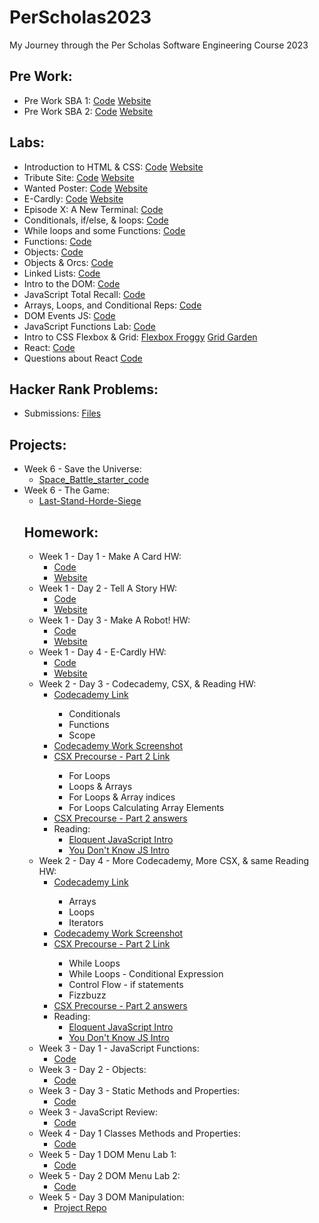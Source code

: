 # PerScholas2023
My Journey through the Per Scholas Software Engineering Course 2023
<h2>Pre Work:</h2>
<ul>
  <li>Pre Work SBA 1: 
    <a href="https://github.com/ArnoldPires/PerScholas2023/tree/main/PreWork/PreWork1">Code</a>
    <a href="https://arnaldopires.com/PerScholas2023/PreWork/PreWork1/index.html"> Website</a>
  </li>
  <li>Pre Work SBA 2: 
    <a href="https://github.com/ArnoldPires/PerScholas2023/tree/main/PreWork/PreWork2">Code</a>
    <a href="https://arnaldopires.com/PerScholas2023/PreWork/PreWork2/index.html"> Website</a>
  </li>
</ul>
<h2>Labs:</h2>
<ul>
  <li>Introduction to HTML & CSS:
    <a href="https://github.com/ArnoldPires/PerScholas2023/tree/main/Labs/Week1-Day1-Lab">Code</a>
    <a href="https://arnaldopires.com/PerScholas2023/Labs/Week1-Day1-Lab/index.html">Website</a>
  </li>
  <li>Tribute Site:
    <a href="https://github.com/ArnoldPires/PerScholas2023/tree/main/Labs/Week1-Day2-Lab">Code</a>
    <a href="https://arnaldopires.com/PerScholas2023/Labs/Week1-Day2-Lab/index.html">Website</a>
  </li>
  <li>Wanted Poster:
    <a href="https://github.com/ArnoldPires/PerScholas2023/tree/main/Labs/Week1-Day3-Lab">Code</a>
    <a href="https://arnaldopires.com/PerScholas2023/Labs/Week1-Day3-Lab/index.html">Website</a>
  </li>
  <li>E-Cardly:
    <a href="https://github.com/ArnoldPires/PerScholas2023/tree/main/Labs/Week1-Day4-Lab">Code</a>
    <a href="https://arnaldopires.com/PerScholas2023/Labs/Week1-Day4-Lab/index.html">Website</a>
  </li>
  <li>Episode X: A New Terminal:
    <a href="https://github.com/ArnoldPires/PerScholas2023/tree/main/Labs/Week2-Day2-Lab">Code</a>
  </li>
  <li>Conditionals, if/else, & loops:
    <a href="https://github.com/ArnoldPires/PerScholas2023/tree/main/Labs/Week2-Day3-Lab">Code</a>
  </li>
  <li>While loops and some Functions:
    <a href="https://github.com/ArnoldPires/PerScholas2023/tree/main/Labs/Week2-Day4-Lab">Code</a>
  </li>
  <li>Functions:
    <a href="https://github.com/ArnoldPires/PerScholas2023/tree/main/Labs/Week3-Day1-Lab">Code</a>
  </li>
  <li>Objects:
    <a href="https://github.com/ArnoldPires/PerScholas2023/tree/main/Labs/Week3-Day2-Lab">Code</a>
  </li>
  <li>Objects & Orcs:
    <a href="https://github.com/ArnoldPires/PerScholas2023/tree/main/Labs/Week3-Day3-Lab">Code</a>
  </li>
  <li>Linked Lists:
    <a href="https://github.com/ArnoldPires/PerScholas2023/tree/main/Labs/Week3-Day4-Lab">Code</a>
  </li>
  <li>Intro to the DOM:
    <a href="https://github.com/ArnoldPires/PerScholas2023/tree/main/Labs/Week4-Day1-Lab">Code</a>
  </li>
  <li>JavaScript Total Recall:
    <a href="https://github.com/ArnoldPires/PerScholas2023/tree/main/Labs/Week4-Day2-Lab">Code</a>
  </li>
  <li>Arrays, Loops, and Conditional Reps:
    <a href="https://github.com/ArnoldPires/PerScholas2023/tree/main/Labs/Week4-Day3-Lab">Code</a>
  </li>
  <li>DOM Events JS:
    <a href="https://github.com/ArnoldPires/PerScholas2023/tree/main/Labs/Week5-Day2-Lab">Code</a>
  </li>
  <li>JavaScript Functions Lab:
    <a href="https://replit.com/@ArnaldoPires/JavaScript-Functions-Lab">Code</a>
  </li>
  <li>Intro to CSS Flexbox & Grid:
    <a href="https://flexboxfroggy.com/">Flexbox Froggy</a>
    <a href="https://cssgridgarden.com/">Grid Garden</a>
  </li>
  <li>React:
    <a href="https://github.com/ArnoldPires/PerScholas2023/tree/main/Labs/react">Code</a>
  </li>
  <li>Questions about React
    <a href="https://github.com/ArnoldPires/PerScholas2023/tree/main/Labs/Week7-Day3-Lab">Code</a>
  </li>
</ul>
<h2>Hacker Rank Problems:</h2>
<ul>
<li>Submissions:
  <a href="https://github.com/ArnoldPires/PerScholas2023/tree/main/HackerRank">Files</a>
</li>
</ul>
<h2>Projects:</h2>
<ul>
  <li>Week 6 - Save the Universe: 
    <ul>
      <li><a href="https://github.com/ArnoldPires/Space_Battle_starter_code">Space_Battle_starter_code</a></li>
    </ul>
  </li>
  <li>Week 6 - The Game: 
    <ul>
      <li><a href="https://github.com/ArnoldPires/Last-Stand-Horde-Siege">Last-Stand-Horde-Siege</a></li>
    </ul>
  </li>
<h2>Homework:</h2>
<ul>
  <li>Week 1 - Day 1 - Make A Card HW:
    <ul>
      <li><a href="https://github.com/ArnoldPires/PerScholas2023/tree/main/Homework/Week1-Day1-HW">Code</a></li>
      <li><a href="https://arnaldopires.com/PerScholas2023/Homework/Week1-Day1-HW/index.html">Website</a></li>
    </ul>
  </li>
  <li>Week 1 - Day 2 - Tell A Story HW:
    <ul>
      <li><a href="https://github.com/ArnoldPires/PerScholas2023/tree/main/Homework/Week1-Day2-HW">Code</a></li>
      <li><a href="https://arnaldopires.com/PerScholas2023/Homework/Week1-Day2-HW/index.html">Website</a></li>
    </ul>
  </li>
  <li>Week 1 - Day 3 - Make A Robot! HW: 
    <ul>
      <li><a href="https://github.com/ArnoldPires/PerScholas2023/tree/main/Homework/Week1-Day3-HW">Code</a></li>
      <li><a href="https://arnaldopires.com/PerScholas2023/Homework/Week1-Day3-HW/index.html">Website</a></li>
    </ul>
  </li>
  <li>Week 1 - Day 4 - E-Cardly HW: 
    <ul>
      <li><a href="https://github.com/ArnoldPires/PerScholas2023/tree/main/Homework/Week1-Day4-HW">Code</a></li>
      <li><a href="https://arnaldopires.com/PerScholas2023/Homework/Week1-Day4-HW/index.html">Website</a></li>
    </ul>
  </li>
  <li>Week 2 - Day 3 - Codecademy, CSX, & Reading HW:
    <ul>
      <li><a href="https://www.codecademy.com/learn/introduction-to-javascript">Codecademy Link</a></li>
        <ul>
          <li>Conditionals</li>
          <li>Functions</li>
          <li>Scope</li>
        </ul>
      </li>
      <li><a href="https://github.com/ArnoldPires/PerScholas2023/blob/main/Homework/Week2-Day3-HW/codecademy1.JPG">Codecademy Work Screenshot</a></li>
        <li><a href="https://csx.codesmith.io/units/precourse-part-2">CSX Precourse - Part 2 Link</a></li>
        <ul>
          <li>For Loops</li>
          <li>Loops & Arrays</li>
          <li>For Loops & Array indices</li>
          <li>For Loops Calculating Array Elements</li>
        </ul>
        <li><a href="https://github.com/ArnoldPires/PerScholas2023/blob/main/Homework/Week2-Day3-HW/src/index.js">CSX Precourse - Part 2 answers</a></li>
      </li>
      <li>Reading:
        <ul>
          <li><a href="https://eloquentjavascript.net/00_intro.html">Eloquent JavaScript Intro</a></li>
          <li><a href="https://github.com/getify/You-Dont-Know-JS/blob/2nd-ed/get-started/ch1.md">You Don't Know JS Intro</a></li>
        </ul>
      </li>
    </ul>
  </li>
  <li>Week 2 - Day 4 - More Codecademy, More CSX, & same Reading HW:
    <ul>
      <li><a href="https://www.codecademy.com/learn/introduction-to-javascript">Codecademy Link</a></li>
        <ul>
          <li>Arrays</li>
          <li>Loops</li>
          <li>Iterators</li>
        </ul>
      <li><a href="https://github.com/ArnoldPires/PerScholas2023/blob/main/Homework/Week2-Day4-HW/codecademy2.JPG">Codecademy Work Screenshot</a></li>
      <li><a href="https://csx.codesmith.io/units/precourse-part-2">CSX Precourse - Part 2 Link</a></li>
        <ul>
          <li>While Loops</li>
          <li>While Loops - Conditional Expression</li>
          <li>Control Flow - if statements</li>
          <li>Fizzbuzz</li>
        </ul>
        <li><a href="https://github.com/ArnoldPires/PerScholas2023/blob/main/Homework/Week2-Day4-HW/src/index.js">CSX Precourse - Part 2 answers</a></li>
      </li>
      <li>Reading:
        <ul>
          <li><a href="https://eloquentjavascript.net/00_intro.html">Eloquent JavaScript Intro</a></li>
          <li><a href="https://github.com/getify/You-Dont-Know-JS/blob/2nd-ed/get-started/ch1.md">You Don't Know JS Intro</a></li>
        </ul>
      </li>
    </ul>
  </li>
  <li>Week 3 - Day 1 - JavaScript Functions:
    <ul>
      <li><a href="https://github.com/ArnoldPires/PerScholas2023/tree/main/Homework/Week3-Day1-HW">Code</a></li>
    </ul>
  </li>
  <li>Week 3 - Day 2 - Objects:
    <ul>
      <li><a href="https://github.com/ArnoldPires/PerScholas2023/tree/main/Homework/Week3-Day2-HW">Code</a></li>
    </ul>
  </li>
  <li>Week 3 - Day 3 - Static Methods and Properties:
    <ul>
      <li><a href="https://github.com/ArnoldPires/PerScholas2023/tree/main/Homework/Week3-Day3-HW">Code</a></li>
    </ul>
  </li>
  <li>Week 3 - JavaScript Review:
    <ul>
      <li><a href="https://github.com/ArnoldPires/PerScholas2023/tree/main/Homework/Week3-JS-Review">Code</a></li>
    </ul>
  </li>
  <li>Week 4 - Day 1 Classes Methods and Properties:
    <ul>
      <li><a href="https://github.com/ArnoldPires/PerScholas-Classes-Methods-and-Properties">Code</a></li>
    </ul>
  </li>
  <li>Week 5 - Day 1 DOM Menu Lab 1:
    <ul>
      <li><a href="https://github.com/ArnoldPires/PerScholas-DOM/tree/menu-lab">Code</a></li>
    </ul>
  </li>
  <li>Week 5 - Day 2 DOM Menu Lab 2:
    <ul>
      <li><a href="https://github.com/ArnoldPires/PerScholas-DOM/tree/menu-lab-part2">Code</a></li>
    </ul>
  </li>
  <li>Week 5 - Day 3 DOM Manipulation:
    <ul>
      <li><a href="https://github.com/ArnoldPires/manipulate-the-dom">Project Repo</a></li>
    </ul>
  </li>
</ul>
</ul>
